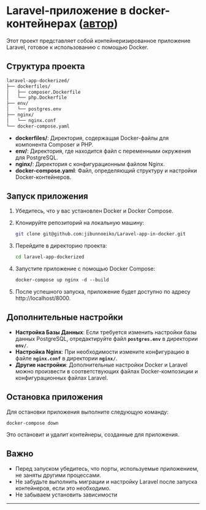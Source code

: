 # Laravel-приложение в docker-контейнерах ([автор](https://youtu.be/5bSA__OWebM?si=qtdp8hSdwdcNrUm4))

Этот проект представляет собой контейнеризированное приложение Laravel, готовое к использованию с помощью Docker.

## **Структура проекта**

```bash
laravel-app-dockerized/
├── dockerfiles/
│   ├── composer.Dockerfile
│   └── php.Dockerfile
├── env/
│   └── postgres.env
├── nginx/
│   └── nginx.conf
└── docker-compose.yaml
```

- **dockerfiles/**: Директория, содержащая Docker-файлы для компонента Composer и PHP.
- **env/**: Директория, где находится файл с переменными окружения для PostgreSQL.
- **nginx/**: Директория с конфигурационным файлом Nginx.
- **docker-compose.yaml**: Файл, определяющий структуру и настройки Docker-контейнеров.

## **Запуск приложения**

1. Убедитесь, что у вас установлен Docker и Docker Compose.
2. Клонируйте репозиторий на локальную машину:
    
    ```bash
    git clone git@github.com:jibunnoeiko/Laravel-app-in-docker.git
    ```
    
3. Перейдите в директорию проекта:
    
    ```bash
    cd laravel-app-dockerized
    ```
5. Запустите приложение с помощью Docker Compose:
    
    ```css
    docker-compose up nginx -d --build
    ```
    
6. После успешного запуска, приложение будет доступно по адресу http://localhost/8000.

## **Дополнительные настройки**

- **Настройка Базы Данных**: Если требуется изменить настройки базы данных PostgreSQL, отредактируйте файл **`postgres.env`** в директории **`env/`**.
- **Настройка Nginx**: При необходимости измените конфигурацию в файле **`nginx.conf`** в директории **`nginx/`**.
- **Другие настройки**: Дополнительные настройки Docker и Laravel можно произвести в соответствующих файлах Docker-композиции и конфигурационных файлах Laravel.

## **Остановка приложения**

Для остановки приложения выполните следующую команду:

```
docker-compose down
```

Это остановит и удалит контейнеры, созданные для приложения.

## **Важно**

- Перед запуском убедитесь, что порты, используемые приложением, не заняты другими процессами.
- Не забудьте выполнить миграции и настройку Laravel после запуска контейнеров, если это необходимо.
- Не забываем установить зависимости 

---
